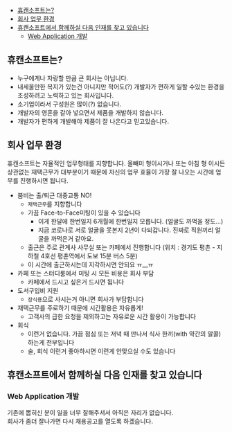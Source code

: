 <!-- TOC -->

- [휴캔소프트는?](#휴캔소프트는)
- [회사 업무 환경](#회사-업무-환경)
- [휴캔소프트에서 함께하실 다음 인재를 찾고 있습니다](#휴캔소프트에서-함께하실-다음-인재를-찾고-있습니다)
  - [Web Application 개발](#web-application-개발)

<!-- /TOC -->

## 휴캔소프트는?

- 누구에게나 자랑할 만큼 큰 회사는 아닙니다.
- 내세울만한 복지가 있는건 아니지만 적어도(?) 개발자가 편하게 일할 수있는 환경을 조성하려고 노력하고 있는 회사입니다.
- 소기업이라서 구성원은 많이(?) 없습니다.
- 개발자의 영혼을 갈아 넣으면서 제품을 개발하지 않습니다.
- 개발자가 편하게 개발해야 제품이 잘 나온다고 믿고있습니다.

## 회사 업무 환경

휴캔소프트는 자율적인 업무형태를 지향합니다. 올빼미 형이시거나 또는 아침 형 이시든 상관없는 재택근무가 대부분이기 때문에 자신의 업무 효율이 가장 잘 나오는 시간에 업무를 진행하시면 됩니다.

- 붐비는 출/퇴근 대중교통 NO!
  - `재택근무`를 지향합니다
  - 가끔 Face-to-Face미팅이 있을 수 있습니다
    - 이게 한달에 한번일지 6개월에 한번일지 모릅니다. (얼굴도 까먹을 정도...)
    - 지금 코로나로 서로 얼굴을 못본지 2년이 다되갑니다. 진짜로 직원끼리 얼굴을 까먹은거 같아요.
  - 출근은 주로 관계사 사무실 또는 카페에서 진행합니다 (위치 : 경기도 평촌 - 지하철 4호선 평촌역에서 도보 15분 버스 5분)
  - 이 시간에 출근하시는데 지각하시면 안되요 ㅠ\_\_ㅠ
- 카페 또는 스터디룸에서 미팅 시 모든 비용은 회사 부담
  - 카페에서 드시고 싶은거 드시면 됩니다
- 도서구입비 지원
  - `장식용`으로 사시는거 아니면 회사가 부담합니다
- 재택근무를 주로하기 때문에 시간활용은 자유롭게!
  - 고객사의 급한 요청을 제외하고는 자유로운 시간 활용이 가능합니다
- 회식
  - 이런거 없습니다. 가끔 점심 또는 저녁 때 만나서 식사 한끼(with 약간의 알콜)하는게 전부입니다
  - 술, 회식 이런거 좋아하시면 이런게 안맞으실 수도 있습니다

## 휴캔소프트에서 함께하실 다음 인재를 찾고 있습니다

### Web Application 개발

기존에 뽑히신 분이 일을 너무 잘해주셔서 아직은 자리가 없습니다.  
회사가 좀더 잘나가면 다시 채용공고를 열도록 하겠습니다.
